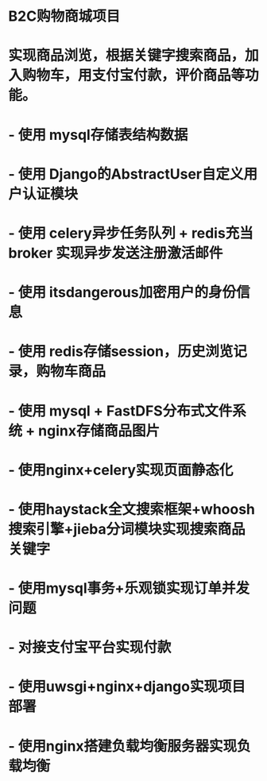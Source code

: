 # B2C购物商城项目
# 实现商品浏览，根据关键字搜索商品，加入购物车，用支付宝付款，评价商品等功能。
# 
# - 使用 mysql存储表结构数据
# - 使用 Django的AbstractUser自定义用户认证模块
# - 使用 celery异步任务队列 + redis充当broker 实现异步发送注册激活邮件
# - 使用 itsdangerous加密用户的身份信息
# - 使用 redis存储session，历史浏览记录，购物车商品
# - 使用 mysql + FastDFS分布式文件系统 + nginx存储商品图片
# - 使用nginx+celery实现页面静态化
# - 使用haystack全文搜索框架+whoosh搜索引擎+jieba分词模块实现搜索商品关键字
# - 使用mysql事务+乐观锁实现订单并发问题
# - 对接支付宝平台实现付款
# - 使用uwsgi+nginx+django实现项目部署
# - 使用nginx搭建负载均衡服务器实现负载均衡
